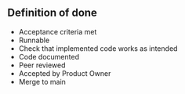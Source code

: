 ## Definition of done

* Acceptance criteria met
* Runnable
* Check that implemented code works as intended
* Code documented
* Peer reviewed		
* Accepted by Product Owner
* Merge to main
